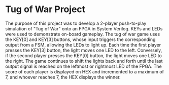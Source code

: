 # Tug of War Project

The purpose of this project was to develop a 2-player push-to-play simulation of "Tug of War" onto an FPGA in System Verilog. KEYs and LEDs were used to demonstrate on-board gameplay. 
The tug of war game uses the KEY[0] and KEY[3] buttons, whose input triggers the corresponding output from a FSM, allowing the LEDs to light up. Each time the first player presses the KEY[3] button, the light moves one LED to the left. Conversely, if the second player presses the KEY[0] button, the light moves one LED to the right. The game continues to shift the lights back and forth until the last output signal is reached on the leftmost or rightmost LED of the FPGA. The score of each player is displayed on HEX and incremented to a maximum of 7, and whoever reaches 7, the HEX displays the winner. 

